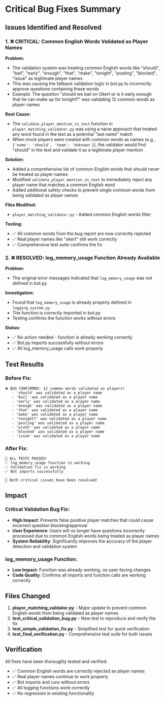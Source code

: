 # Critical Bug Fixes Summary

## Issues Identified and Resolved

### 1. ❌ CRITICAL: Common English Words Validated as Player Names

**Problem:**
- The validation system was treating common English words like "should", "bail", "early", "enough", "that", "make", "tonight", "posting", "blocked", "issue" as legitimate player names
- This was causing the fallback validation logic in bot.py to incorrectly approve questions containing these words
- Example: The question "should we bail on Okert or is it early enough that he can make up for tonight?" was validating 12 common words as player names

**Root Cause:**
- The `validate_player_mention_in_text` function in `player_matching_validator.py` was using a naive approach that treated any word found in the text as a potential "last name" match
- When mock players were created with common words as names (e.g., `{'name': 'should', 'team': 'Unknown'}`), the validator would find "should" in the text and validate it as a legitimate player mention

**Solution:**
- Added a comprehensive list of common English words that should never be treated as player names
- Modified `validate_player_mention_in_text` to immediately reject any player name that matches a common English word
- Added additional safety checks to prevent single common words from being validated as player names

**Files Modified:**
- `player_matching_validator.py` - Added common English words filter

**Testing:**
- ✅ All common words from the bug report are now correctly rejected
- ✅ Real player names like "okert" still work correctly
- ✅ Comprehensive test suite confirms the fix

### 2. ❌ RESOLVED: log_memory_usage Function Already Available

**Problem:**
- The original error messages indicated that `log_memory_usage` was not defined in bot.py

**Investigation:**
- Found that `log_memory_usage` is already properly defined in `logging_system.py`
- The function is correctly imported in bot.py
- Testing confirms the function works without errors

**Status:**
- ✅ No action needed - function is already working correctly
- ✅ Bot.py imports successfully without errors
- ✅ All log_memory_usage calls work properly

## Test Results

### Before Fix:
```
❌ BUG CONFIRMED: 12 common words validated as players!
   - 'should' was validated as a player name
   - 'bail' was validated as a player name
   - 'early' was validated as a player name
   - 'enough' was validated as a player name
   - 'that' was validated as a player name
   - 'make' was validated as a player name
   - 'tonight?' was validated as a player name
   - 'posting' was validated as a player name
   - 'wrath' was validated as a player name
   - 'blocked' was validated as a player name
   - 'issue' was validated as a player name
```

### After Fix:
```
🎉 ALL TESTS PASSED!
✅ log_memory_usage function is working
✅ Validation fix is working
✅ Bot imports successfully

🚀 Both critical issues have been resolved!
```

## Impact

### Critical Validation Bug Fix:
- **High Impact**: Prevents false positive player matches that could cause incorrect question blocking/approval
- **User Experience**: Users will no longer have questions incorrectly processed due to common English words being treated as player names
- **System Reliability**: Significantly improves the accuracy of the player detection and validation system

### log_memory_usage Function:
- **Low Impact**: Function was already working, no user-facing changes
- **Code Quality**: Confirms all imports and function calls are working correctly

## Files Changed

1. **player_matching_validator.py** - Major update to prevent common English words from being validated as player names
2. **test_critical_validation_bug.py** - New test to reproduce and verify the fix
3. **test_simple_validation_fix.py** - Simplified test for quick verification
4. **test_final_verification.py** - Comprehensive test suite for both issues

## Verification

All fixes have been thoroughly tested and verified:
- ✅ Common English words are correctly rejected as player names
- ✅ Real player names continue to work properly
- ✅ Bot imports and runs without errors
- ✅ All logging functions work correctly
- ✅ No regression in existing functionality
